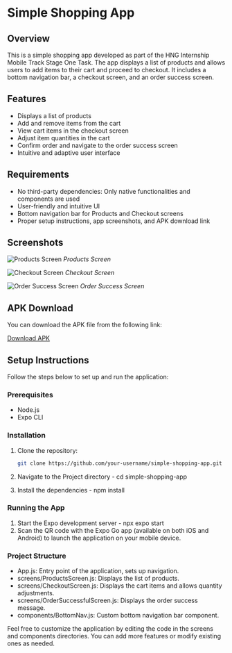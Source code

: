 # Simple Shopping App

## Overview

This is a simple shopping app developed as part of the HNG Internship Mobile Track Stage One Task. The app displays a list of products and allows users to add items to their cart and proceed to checkout. It includes a bottom navigation bar, a checkout screen, and an order success screen.

## Features

- Displays a list of products
- Add and remove items from the cart
- View cart items in the checkout screen
- Adjust item quantities in the cart
- Confirm order and navigate to the order success screen
- Intuitive and adaptive user interface

## Requirements

- No third-party dependencies: Only native functionalities and components are used
- User-friendly and intuitive UI
- Bottom navigation bar for Products and Checkout screens
- Proper setup instructions, app screenshots, and APK download link

## Screenshots

![Products Screen](path/to/products-screen.png)
*Products Screen*

![Checkout Screen](path/to/checkout-screen.png)
*Checkout Screen*

![Order Success Screen](path/to/order-success-screen.png)
*Order Success Screen*

## APK Download

You can download the APK file from the following link:

[Download APK](path/to/your-apk-file.apk)

## Setup Instructions

Follow the steps below to set up and run the application:

### Prerequisites

- Node.js
- Expo CLI

### Installation

1. Clone the repository:

   ```bash
   git clone https://github.com/your-username/simple-shopping-app.git

2. Navigate to the Project directory - cd simple-shopping-app
3. Install the dependencies - npm install

### Running the App
1. Start the Expo development server - npx expo start
2. Scan the QR code with the Expo Go app (available on both iOS and Android) to launch the application on your mobile device.

### Project Structure
- App.js: Entry point of the application, sets up navigation.
- screens/ProductsScreen.js: Displays the list of products.
- screens/CheckoutScreen.js: Displays the cart items and allows quantity adjustments.
- screens/OrderSuccessfulScreen.js: Displays the order success message.
- components/BottomNav.js: Custom bottom navigation bar component.

Feel free to customize the application by editing the code in the screens and components directories. You can add more features or modify existing ones as needed.